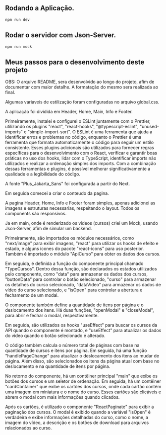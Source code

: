 ## Rodando a Aplicação.

```bash
npm run dev
```

## Rodar o servidor com Json-Server.

```bash
npm run mock
```

## Meus passos para o desenvolvimento deste projeto

OBS: O arquivo README, sera desenvolvido ao longo do projeto, afim de documentar com maior detalhe. A formatação do mesmo sera realizada ao final.

Algumas variaveis de estilização foram configuradas no arquivo global.css.

A aplicação foi dividida em Header, Home, Main, Info e Footer.

Primeiramente, instalei e configurei o ESLint juntamente com o Prettier, utilizando os plugins "react", "react-hooks", "@typescript-eslint", "unused-imports" e "simple-import-sort". O ESLint é uma ferramenta que ajuda a identificar erros e problemas no código, enquanto o Prettier é uma ferramenta que formata automaticamente o código para seguir um estilo consistente. Esses plugins adicionais são utilizados para fornecer regras específicas para o desenvolvimento com o React, verificar e garantir boas práticas no uso dos hooks, lidar com o TypeScript, identificar imports não utilizados e realizar a ordenação simples dos imports. Com a combinação dessas ferramentas e plugins, é possível melhorar significativamente a qualidade e a legibilidade do código.

A fonte "Plus_Jakarta_Sans" foi configurada a partir do Next.

Em seguida comecei a criar o conteudo da pagina.

A pagina Header, Home, Info e Footer foram simples, apenas adicionei as imagens e estruturas necessarias, respeitando o layout. Todos os components são responsivos.

Ja em main, onde é renderizado os videos (cursos) criei um Mock, usando Json-Server, afim de simular um backend.

Primeiramente, são importados os módulos necessários, como "next/image" para exibir imagens, "react" para utilizar os hooks de efeito e estado, e alguns ícones do pacote "react-icons" para uso posterior. Também é importado o módulo "ApiCurso" para obter os dados dos cursos.

Em seguida, é definida a função do componente principal chamado "TypeCursos". Dentro dessa função, são declarados os estados utilizados pelo componente, como "data" para armazenar os dados dos cursos, "buttonData" para controlar o botão selecionado, "curso" para armazenar os detalhes do curso selecionado, "dataVideo" para armazenar os dados de vídeo do curso selecionado, e "isOpen" para controlar a abertura e fechamento de um modal.

O componente também define a quantidade de itens por página e o deslocamento dos itens. Há duas funções, "openModal" e "closeModal", para abrir e fechar o modal, respectivamente.

Em seguida, são utilizados os hooks "useEffect" para buscar os cursos da API quando o componente é montado, e "useEffect" para atualizar os dados do vídeo quando o botão selecionado é alterado.

O código também calcula o número total de páginas com base na quantidade de cursos e itens por página. Em seguida, há uma função "handlePageChange" para atualizar o deslocamento dos itens ao mudar de página. Além disso, são selecionados os itens da página atual com base no deslocamento e na quantidade de itens por página.

No retorno do componente, há um contêiner principal "main" que exibe os botões dos cursos e um seletor de ordenação. Em seguida, há um contêiner "cardContainer" que exibe os cartões dos cursos, onde cada cartão contém uma imagem em miniatura e o nome do curso. Esses cartões são clicáveis e abrem o modal com mais informações quando clicados.

Após os cartões, é utilizado o componente "ReactPaginate" para exibir a paginação dos cursos. O modal é exibido quando a variável "isOpen" é verdadeira e exibe informações detalhadas do curso, como o nome, a imagem do vídeo, a descrição e os botões de download para arquivos relacionados ao curso.
